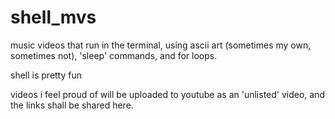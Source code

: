 # shell_mvs
music videos that run in the terminal, using ascii art (sometimes my own, sometimes not), 'sleep' commands, and for loops. 

shell is pretty fun 

videos i feel proud of will be uploaded to youtube as an 'unlisted' video, and the links shall be shared here. 
